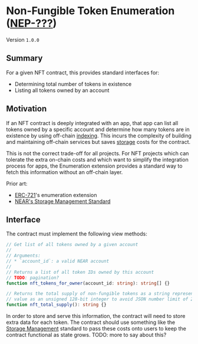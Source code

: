 # Non-Fungible Token Enumeration ([NEP-???](???))

Version `1.0.0`

## Summary

For a given NFT contract, this provides standard interfaces for:

* Determining total number of tokens in existence
* Listing all tokens owned by an account

## Motivation

If an NFT contract is deeply integrated with an app, that app can list all tokens owned by a specific account and determine how many tokens are in existence by using off-chain [indexing](https://github.com/near/nearcore/tree/master/chain/indexer). This incurs the complexity of building and maintaining off-chain services but saves [storage] costs for the contract.

This is not the correct trade-off for all projects. For NFT projects which can tolerate the extra on-chain costs and which want to simplify the integration process for apps, the Enumeration extension provides a standard way to fetch this information without an off-chain layer.

Prior art:

- [ERC-721]'s enumeration extension
- [NEAR's Storage Management Standard][Storage Management]

## Interface

The contract must implement the following view methods:

```ts
// Get list of all tokens owned by a given account
//
// Arguments:
// * `account_id`: a valid NEAR account
//
// Returns a list of all token IDs owned by this account
// TODO: pagination?
function nft_tokens_for_owner(account_id: string): string[] {}

// Returns the total supply of non-fungible tokens as a string representing the
// value as an unsigned 128-bit integer to avoid JSON number limit of 2^53.
function nft_total_supply(): string {}
```

In order to store and serve this information, the contract will need to store extra data for each token. The contract should use something like the [Storage Management] standard to pass these costs onto users to keep the contract functional as state grows. TODO: more to say about this?

  [ERC-721]: https://eips.ethereum.org/EIPS/eip-721
  [storage]: https://docs.near.org/docs/concepts/storage-staking
  [Storage Management]: ../StorageManagement.md
